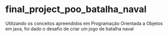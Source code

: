 # final_project_poo_batalha_naval
Utilizando os conceitos apreendidos em Programação Orientada a Objetos em java, foi dado o desafio de criar um jogo de batalha naval
